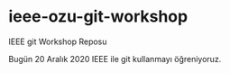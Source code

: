 # ieee-ozu-git-workshop
IEEE git Workshop Reposu

Bugün 20 Aralık 2020 IEEE ile git kullanmayı öğreniyoruz.